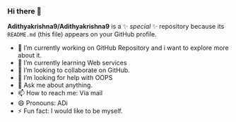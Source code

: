 ### Hi there 👋

**Adithyakrishna9/Adithyakrishna9** is a ✨ _special_ ✨ repository because its `README.md` (this file) appears on your GitHub profile.

- 🔭 I’m currently working on GitHub Repository and i want to explore more about it.
- 🌱 I’m currently learning Web services
- 👯 I’m looking to collaborate on GitHub.
- 🤔 I’m looking for help with OOPS
- 💬 Ask me about anything.
- 📫 How to reach me: Via mail
- 😄 Pronouns: ADi
- ⚡ Fun fact: I would like to be myself.

